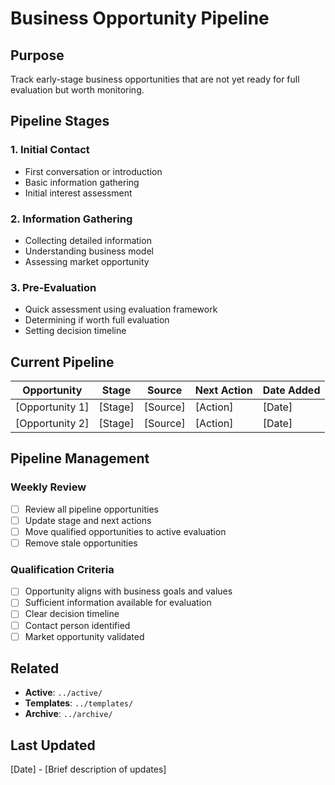 # Business Opportunity Pipeline

## Purpose
Track early-stage business opportunities that are not yet ready for full evaluation but worth monitoring.

## Pipeline Stages

### 1. Initial Contact
- First conversation or introduction
- Basic information gathering
- Initial interest assessment

### 2. Information Gathering
- Collecting detailed information
- Understanding business model
- Assessing market opportunity

### 3. Pre-Evaluation
- Quick assessment using evaluation framework
- Determining if worth full evaluation
- Setting decision timeline

## Current Pipeline

| Opportunity | Stage | Source | Next Action | Date Added |
|-------------|-------|--------|-------------|------------|
| [Opportunity 1] | [Stage] | [Source] | [Action] | [Date] |
| [Opportunity 2] | [Stage] | [Source] | [Action] | [Date] |

## Pipeline Management

### Weekly Review
- [ ] Review all pipeline opportunities
- [ ] Update stage and next actions
- [ ] Move qualified opportunities to active evaluation
- [ ] Remove stale opportunities

### Qualification Criteria
- [ ] Opportunity aligns with business goals and values
- [ ] Sufficient information available for evaluation
- [ ] Clear decision timeline
- [ ] Contact person identified
- [ ] Market opportunity validated

## Related
- **Active**: `../active/`
- **Templates**: `../templates/`
- **Archive**: `../archive/`

## Last Updated
[Date] - [Brief description of updates]

